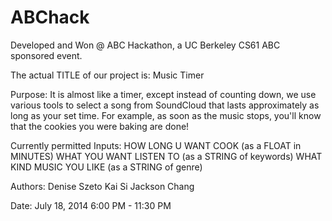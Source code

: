 ABChack
=======

Developed and Won @ ABC Hackathon, a UC Berkeley CS61 ABC sponsored event.

The actual TITLE of our project is: 
    Music Timer

Purpose:
    It is almost like a timer, except instead of counting down, we use various
    tools to select a song from SoundCloud that lasts approximately as long as
    your set time. For example, as soon as the music stops, you'll know that 
    the cookies you were baking are done!

Currently permitted Inputs:
    HOW LONG U WANT COOK (as a FLOAT in MINUTES)
    WHAT YOU WANT LISTEN TO (as a STRING of keywords)
    WHAT KIND MUSIC YOU LIKE (as a STRING of genre)
    
Authors:
    Denise Szeto
    Kai Si
    Jackson Chang

Date:
    July 18, 2014 6:00 PM - 11:30 PM
